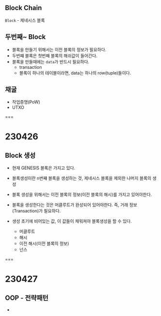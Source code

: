 ## Block Chain

`Block` - 제네시스 블록

## 두번째~ Block

- 블록을 만들기 위해서는 이전 블록의 정보가 필요하다.
- 두번쨰 블록은 첫번째 블록의 해쉬값이 들어간다.
- 블록을 만들때에는 `data`가 반드시 필요하다.
    - transaction
    - 블록이 하나의 테이블이라면, data는 하나의 row(tuple)들이다.

## 채굴

- 작업증명(PoW)
- UTXO

===

# 230426

## Block 생성

- 현재 GENESIS 블록은 가지고 있다.
- 블록생성이란 n번쨰 블록을 생성하는 것, 제네시스 블록을 제외한 나머지 블록의 생성
- 블록 생성을 위해서는 이전 블록의 정보(이전 블록의 해시)를 가지고 있어야한다.
- 블록을 생성한다는 것은 머클루트가 완성되어 있어야한다. 즉, 거래 정보(Transaction)가 필요하다.

- 생성 초기에 비어있는 값, 이 값들이 채워져야 블록생성을 할 수 있다.
    - 머클루트
    - 해시
    - 이전 해시(이전 블록의 정보)
    - 넌스

===

# 230427

## OOP - 전략패턴

- 
